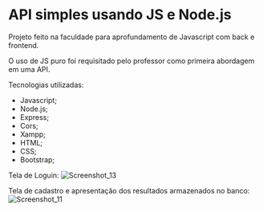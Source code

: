 # API simples usando JS e Node.js
Projeto feito na faculdade para aprofundamento de Javascript com back e frontend.

O uso de JS puro foi requisitado pelo professor como primeira abordagem em uma API.

Tecnologias utilizadas:
- Javascript;
- Node.js;
- Express;
- Cors;
- Xampp;
- HTML;
- CSS;
- Bootstrap;

Tela de Loguin:
![Screenshot_13](https://user-images.githubusercontent.com/103783575/230407766-90101f6d-c251-4a4c-8c1f-12e0d96d6ef1.png)

Tela de cadastro e apresentação dos resultados armazenados no banco:
![Screenshot_11](https://user-images.githubusercontent.com/103783575/230407028-ac415347-33e7-4280-89f6-db58aab6a2e4.png)
